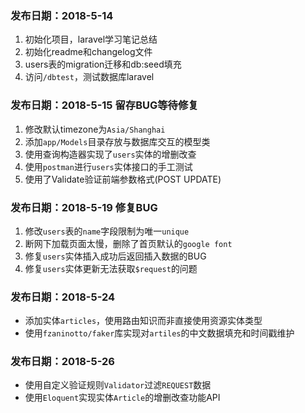 ### 发布日期：2018-5-14
1. 初始化项目，laravel学习笔记总结 
2. 初始化readme和changelog文件
3. users表的migration迁移和db:seed填充
4. 访问`/dbtest`，测试数据库laravel

### 发布日期：2018-5-15 留存BUG等待修复
1. 修改默认timezone为`Asia/Shanghai`
2. 添加`app/Models`目录存放与数据库交互的模型类
3. 使用查询构造器实现了`users`实体的增删改查
4. 使用`postman`进行`users`实体接口的手工测试
5. 使用了Validate验证前端参数格式(POST UPDATE)

### 发布日期：2018-5-19 修复BUG
1. 修改`users`表的`name`字段限制为唯一`unique`
2. 断网下加载页面太慢，删除了首页默认的`google font`
3. 修复`users`实体插入成功后返回插入数据的BUG
4. 修复`users`实体更新无法获取`$request`的问题

### 发布日期：2018-5-24
- 添加实体`articles`，使用路由知识而非直接使用资源实体类型
- 使用`fzaninotto/faker`库实现对`artiles`的中文数据填充和时间戳维护

### 发布日期：2018-5-26
- 使用自定义验证规则`Validator`过滤`REQUEST`数据
- 使用`Eloquent`实现实体`Article`的增删改查功能API



